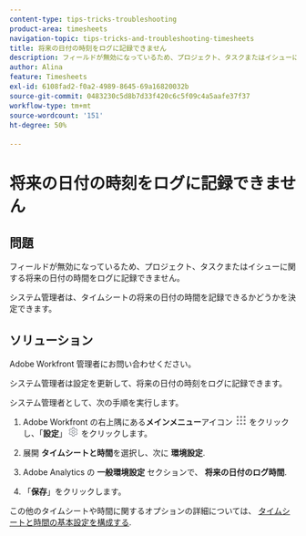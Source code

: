 ```yaml
---
content-type: tips-tricks-troubleshooting
product-area: timesheets
navigation-topic: tips-tricks-and-troubleshooting-timesheets
title: 将来の日付の時刻をログに記録できません
description: フィールドが無効になっているため、プロジェクト、タスクまたはイシューに関する将来の日付の時間をログに記録できません。
author: Alina
feature: Timesheets
exl-id: 6108fad2-f0a2-4989-8645-69a16820032b
source-git-commit: 0483230c5d8b7d33f420c6c5f09c4a5aafe37f37
workflow-type: tm+mt
source-wordcount: '151'
ht-degree: 50%

---
```


# 将来の日付の時刻をログに記録できません

## 問題

フィールドが無効になっているため、プロジェクト、タスクまたはイシューに関する将来の日付の時間をログに記録できません。

システム管理者は、タイムシートの将来の日付の時間を記録できるかどうかを決定できます。

## ソリューション

Adobe Workfront 管理者にお問い合わせください。

システム管理者は設定を更新して、将来の日付の時刻をログに記録できます。

システム管理者として、次の手順を実行します。

1. Adobe Workfront の右上隅にある&#x200B;**メインメニュー**&#x200B;アイコン ![](assets/main-menu-icon.png) をクリックし、「**設定**」![](assets/gear-icon-settings.png) をクリックします。

1. 展開 **タイムシートと時間**&#x200B;を選択し、次に **環境設定**.

1. Adobe Analytics の **一般環境設定** セクションで、 **将来の日付のログ時間**.

1. 「**保存**」をクリックします。

この他のタイムシートや時間に関するオプションの詳細については、 [タイムシートと時間の基本設定を構成する](../../administration-and-setup/set-up-workfront/configure-timesheets-schedules/timesheet-and-hour-preferences.md).
